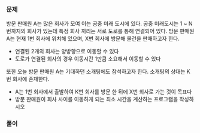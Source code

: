 ### 문제
방문 판매원 A는 많은 회사가 모여 이는 공중 미래 도시에 있다. 공중 미래도시는 1 ~ N번까지의 회사가 있는데 특정 회사 끼리는 서로 도로를 통해 연결되어 있다. 방문 판매원 A는 현재 1번 회사에 위치해 있으며, X번 회사에 방문해 물건을 판매하고자 한다.
- 연결된 2개의 회사는 양방향으로 이동할 수 있다
- 도로가 연결된 회사의 경우 이동시간 1만큼 소요해서 이동할 수 있다

또한 오늘 방문 판매원 A는 기대하던 소개팅에도 참석하고자 한다. 소개팅의 상대는 K번 회사에 존재한다.
- A는 1번 회사에서 출발하여 K번 회사를 방문 한 뒤에 X번 회사로 가는 것이 목표다
- 방문 판매원이 회사 사이를 이동하게 되는 최소 시간을 계산하는 프로그램을 작성하시오


### 풀이